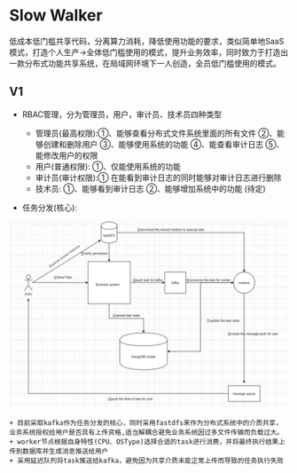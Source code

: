 # Slow Walker

低成本低门槛共享代码，分离算力消耗，降低使用功能的要求，类似简单地SaaS模式，打造个人生产->全体低门槛使用的模式，提升业务效率，同时致力于打造出一款分布式功能共享系统，在局域网环境下一人创造，全员低门槛使用的模式。


## V1

+ RBAC管理，分为管理员，用户，审计员、技术员四种类型
    + 管理员(最高权限):①、能够查看分布式文件系统里面的所有文件 ②、能够创建和删除用户 ③、能够使用系统的功能 ④、能查看审计日志 ⑤、能修改用户的权限
    + 用户(普通权限): ①、仅能使用系统的功能
    + 审计员(审计权限):① 在能看到审计日志的同时能够对审计日志进行删除
    + 技术员: ①、能够看到审计日志 ②、能够增加系统中的功能 (待定)

+ 任务分发(核心):

![](design/core.png)

    + 目前采取kafka作为任务分发的核心，同时采用fastdfs来作为分布式系统中的介质共享，业务系统授权给用户是否具有上传资格,适当解耦合避免业务系统因过多文件传输而负载过大。
    + worker节点根据自身特性(CPU、OSType)选择合适的task进行消费，并将最终执行结果上传到数据库并生成消息推送给用户
    + 采用延迟队列将task推送给kafka，避免因为共享介质未能正常上传而导致的任务执行失败

